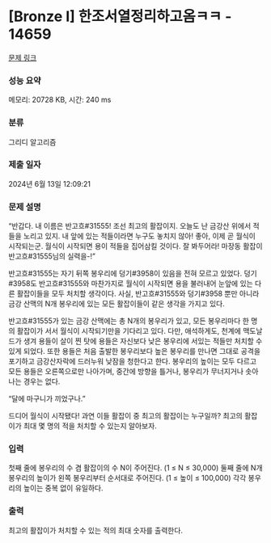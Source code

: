 # [Bronze I] 한조서열정리하고옴ㅋㅋ - 14659 

[문제 링크](https://www.acmicpc.net/problem/14659) 

### 성능 요약

메모리: 20728 KB, 시간: 240 ms

### 분류

그리디 알고리즘

### 제출 일자

2024년 6월 13일 12:09:21

### 문제 설명

<p>“반갑다. 내 이름은 반고흐#31555! 조선 최고의 활잡이지. 오늘도 난 금강산 위에서 적들을 노리고 있지. 내 앞에 있는 적들이라면 누구도 놓치지 않아! 좋아, 이제 곧 월식이 시작되는군. 월식이 시작되면 용이 적들을 집어삼킬 것이다. 잘 봐두어라! 마장동 활잡이 반고흐#31555님의 실력을-!”</p>

<p>반고흐#31555는 자기 뒤쪽 봉우리에 덩기#3958이 있음을 전혀 모르고 있었다. 덩기#3958도 반고흐#31555와 마찬가지로 월식이 시작되면 용을 불러내어 눈앞에 있는 다른 활잡이들을 모두 처치할 생각이다. 사실, 반고흐#31555와 덩기#3958 뿐만 아니라 금강 산맥의 N개 봉우리에 있는 모든 활잡이들이 같은 생각을 가지고 있다.</p>

<p>반고흐#31555가 있는 금강 산맥에는 총 N개의 봉우리가 있고, 모든 봉우리마다 한 명의 활잡이가 서서 월식이 시작되기만을 기다리고 있다. 다만, 애석하게도, 천계에 맥도날드가 생겨 용들이 살이 찐 탓에 용들은 자신보다 낮은 봉우리에 서있는 적들만 처치할 수 있게 되었다. 또한 용들은 처음 출발한 봉우리보다 높은 봉우리를 만나면 그대로 공격을 포기하고 금강산자락에 드러누워 낮잠을 청한다고 한다. 봉우리의 높이는 모두 다르고 모든 용들은 오른쪽으로만 나아가며, 중간에 방향을 틀거나, 봉우리가 무너지거나 솟아나는 경우는 없다.</p>

<p>“달에 마구니가 끼었구나.”</p>

<p>드디어 월식이 시작됐다! 과연 이들 활잡이 중 최고의 활잡이는 누구일까? 최고의 활잡이가 최대 몇 명의 적을 처치할 수 있는지 알아보자.</p>

### 입력 

 <p>첫째 줄에 봉우리의 수 겸 활잡이의 수 N이 주어진다. (1 ≤ N ≤ 30,000) 둘째 줄에 N개 봉우리의 높이가 왼쪽 봉우리부터 순서대로 주어진다. (1 ≤ 높이 ≤ 100,000) 각각 봉우리의 높이는 중복 없이 유일하다.</p>

### 출력 

 <p>최고의 활잡이가 처치할 수 있는 적의 최대 숫자를 출력한다.</p>

